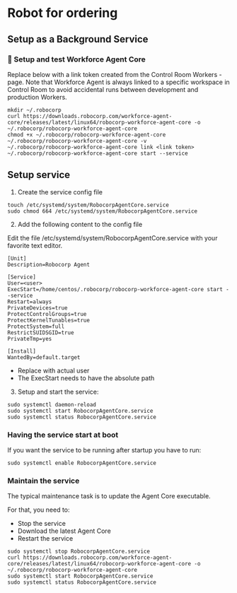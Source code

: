 # Robot for ordering





## Setup as a Background Service

### 🚀 Setup and test Workforce Agent Core
Replace <link token> below with a link token created from the Control Room Workers -page. Note that Workforce Agent is always linked to a specific workspace in Control Room to avoid accidental runs between development and production Workers.



```
mkdir ~/.robocorp
curl https://downloads.robocorp.com/workforce-agent-core/releases/latest/linux64/robocorp-workforce-agent-core -o ~/.robocorp/robocorp-workforce-agent-core
chmod +x ~/.robocorp/robocorp-workforce-agent-core
~/.robocorp/robocorp-workforce-agent-core -v
~/.robocorp/robocorp-workforce-agent-core link <link token>
~/.robocorp/robocorp-workforce-agent-core start --service
```


## Setup service

1. Create the service config file


```
touch /etc/systemd/system/RobocorpAgentCore.service
sudo chmod 664 /etc/systemd/system/RobocorpAgentCore.service
```


2.  Add the following content to the config file

Edit the file /etc/systemd/system/RobocorpAgentCore.service with your favorite text editor.

```
[Unit]
Description=Robocorp Agent

[Service]
User=<user>
ExecStart=/home/centos/.robocorp/robocorp-workforce-agent-core start --service
Restart=always
PrivateDevices=true
ProtectControlGroups=true
ProtectKernelTunables=true
ProtectSystem=full
RestrictSUIDSGID=true
PrivateTmp=yes

[Install]
WantedBy=default.target
```
- Replace <user> with actual user
- The ExecStart needs to have the absolute path

3. Setup and start the service:
```
sudo systemctl daemon-reload
sudo systemctl start RobocorpAgentCore.service
sudo systemctl status RobocorpAgentCore.service
```
### Having the service start at boot

If you want the service to be running after startup you have to run:

```
sudo systemctl enable RobocorpAgentCore.service
```


### Maintain the service
The typical maintenance task is to update the Agent Core executable.

For that, you need to:

- Stop the service
- Download the latest Agent Core
- Restart the service


```
sudo systemctl stop RobocorpAgentCore.service
curl https://downloads.robocorp.com/workforce-agent-core/releases/latest/linux64/robocorp-workforce-agent-core -o ~/.robocorp/robocorp-workforce-agent-core
sudo systemctl start RobocorpAgentCore.service
sudo systemctl status RobocorpAgentCore.service
```

